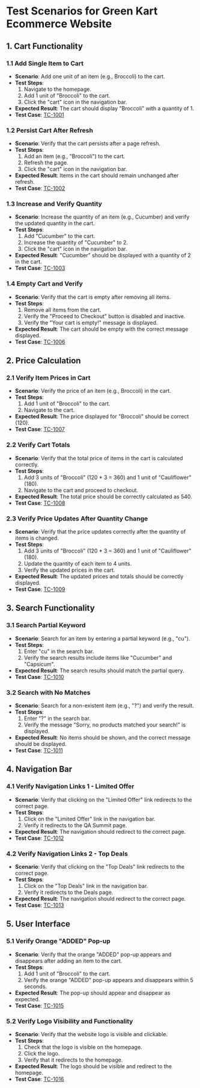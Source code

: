 # Test Scenarios for Green Kart Ecommerce Website

## 1. Cart Functionality

### 1.1 Add Single Item to Cart
- **Scenario**: Add one unit of an item (e.g., Broccoli) to the cart.
- **Test Steps**:
  1. Navigate to the homepage.
  2. Add 1 unit of "Broccoli" to the cart.
  3. Click the "cart" icon in the navigation bar.
- **Expected Result**: The cart should display "Broccoli" with a quantity of 1.
- **Test Case**: [TC-1001](./Test-Cases.xlsx#TC-1001)

### 1.2 Persist Cart After Refresh
- **Scenario**: Verify that the cart persists after a page refresh.
- **Test Steps**:
  1. Add an item (e.g., "Broccoli") to the cart.
  2. Refresh the page.
  3. Click the "cart" icon in the navigation bar.
- **Expected Result**: Items in the cart should remain unchanged after refresh.
- **Test Case**: [TC-1002](./Test-Cases.xlsx#TC-1002)

### 1.3 Increase and Verify Quantity
- **Scenario**: Increase the quantity of an item (e.g., Cucumber) and verify the updated quantity in the cart.
- **Test Steps**:
  1. Add "Cucumber" to the cart.
  2. Increase the quantity of "Cucumber" to 2.
  3. Click the "cart" icon in the navigation bar.
- **Expected Result**: "Cucumber" should be displayed with a quantity of 2 in the cart.
- **Test Case**: [TC-1003](./Test-Cases.xlsx#TC-1003)

### 1.4 Empty Cart and Verify
- **Scenario**: Verify that the cart is empty after removing all items.
- **Test Steps**:
  1. Remove all items from the cart.
  2. Verify the "Proceed to Checkout" button is disabled and inactive.
  3. Verify the "Your cart is empty!" message is displayed.
- **Expected Result**: The cart should be empty with the correct message displayed.
- **Test Case**: [TC-1006](./Test-Cases.xlsx#TC-1006)

## 2. Price Calculation

### 2.1 Verify Item Prices in Cart
- **Scenario**: Verify the price of an item (e.g., Broccoli) in the cart.
- **Test Steps**:
  1. Add 1 unit of "Broccoli" to the cart.
  2. Navigate to the cart.
- **Expected Result**: The price displayed for "Broccoli" should be correct (120).
- **Test Case**: [TC-1007](./Test-Cases.xlsx#TC-1007)

### 2.2 Verify Cart Totals
- **Scenario**: Verify that the total price of items in the cart is calculated correctly.
- **Test Steps**:
  1. Add 3 units of "Broccoli" (120 * 3 = 360) and 1 unit of "Cauliflower" (180).
  2. Navigate to the cart and proceed to checkout.
- **Expected Result**: The total price should be correctly calculated as 540.
- **Test Case**: [TC-1008](./Test-Cases.xlsx#TC-1008)

### 2.3 Verify Price Updates After Quantity Change
- **Scenario**: Verify that the price updates correctly after the quantity of items is changed.
- **Test Steps**:
  1. Add 3 units of "Broccoli" (120 * 3 = 360) and 1 unit of "Cauliflower" (180).
  2. Update the quantity of each item to 4 units.
  3. Verify the updated prices in the cart.
- **Expected Result**: The updated prices and totals should be correctly displayed.
- **Test Case**: [TC-1009](./Test-Cases.xlsx#TC-1009)

## 3. Search Functionality

### 3.1 Search Partial Keyword
- **Scenario**: Search for an item by entering a partial keyword (e.g., "cu").
- **Test Steps**:
  1. Enter "cu" in the search bar.
  2. Verify the search results include items like "Cucumber" and "Capsicum".
- **Expected Result**: The search results should match the partial query.
- **Test Case**: [TC-1010](./Test-Cases.xlsx#TC-1010)

### 3.2 Search with No Matches
- **Scenario**: Search for a non-existent item (e.g., "?") and verify the result.
- **Test Steps**:
  1. Enter "?" in the search bar.
  2. Verify the message "Sorry, no products matched your search!" is displayed.
- **Expected Result**: No items should be shown, and the correct message should be displayed.
- **Test Case**: [TC-1011](./Test-Cases.xlsx#TC-1011)

## 4. Navigation Bar

### 4.1 Verify Navigation Links 1 - Limited Offer
- **Scenario**: Verify that clicking on the "Limited Offer" link redirects to the correct page.
- **Test Steps**:
  1. Click on the "Limited Offer" link in the navigation bar.
  2. Verify it redirects to the QA Summit page.
- **Expected Result**: The navigation should redirect to the correct page.
- **Test Case**: [TC-1012](./Test-Cases.xlsx#TC-1012)

### 4.2 Verify Navigation Links 2 - Top Deals
- **Scenario**: Verify that clicking on the "Top Deals" link redirects to the correct page.
- **Test Steps**:
  1. Click on the "Top Deals" link in the navigation bar.
  2. Verify it redirects to the Deals page.
- **Expected Result**: The navigation should redirect to the correct page.
- **Test Case**: [TC-1013](./Test-Cases.xlsx#TC-1013)

## 5. User Interface

### 5.1 Verify Orange "ADDED" Pop-up
- **Scenario**: Verify that the orange "ADDED" pop-up appears and disappears after adding an item to the cart.
- **Test Steps**:
  1. Add 1 unit of "Broccoli" to the cart.
  2. Verify the orange "ADDED" pop-up appears and disappears within 5 seconds.
- **Expected Result**: The pop-up should appear and disappear as expected.
- **Test Case**: [TC-1015](./Test-Cases.xlsx#TC-1015)

### 5.2 Verify Logo Visibility and Functionality
- **Scenario**: Verify that the website logo is visible and clickable.
- **Test Steps**:
  1. Check that the logo is visible on the homepage.
  2. Click the logo.
  3. Verify that it redirects to the homepage.
- **Expected Result**: The logo should be visible and redirect to the homepage.
- **Test Case**: [TC-1016](./Test-Cases.xlsx#TC-1016)

